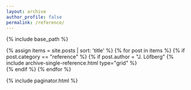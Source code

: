 ```yaml
---
layout: archive
author_profile: false
permalink: /reference/
---
```


{% include base_path %}
<!-- <h3 class="archive__subtitle">Examples from various domains</h3>		This destroys lists -->
{% assign items = site.posts | sort: 'title' %}
{% for post in items %}
{% if post.category == "reference" %}
{% if post.author = "J. Löfberg"
  {% include archive-single-reference.html type="grid" %}      
{% endif %}
{% endfor %}

{% include paginator.html %}
